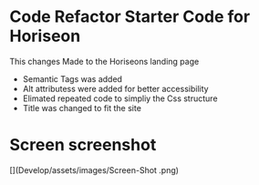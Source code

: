 # Code Refactor Starter Code for Horiseon

This changes Made to the Horiseons landing page 
* Semantic Tags was added 
* Alt attributess were added for better accessibility 
* Elimated repeated code to simpliy the Css structure 
* Title was changed to fit the site

# Screen screenshot 

[](Develop/assets/images/Screen-Shot .png)
